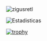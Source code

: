 <img src="https://github-readme-stats.vercel.app/api/top-langs?username=zigusretl&show_icons=true&locale=en&layout=compact" alt="zigusretl"/>


![Estadisticas](https://github-readme-stats.vercel.app/api?username=zigusretl&show_icons=true&bg_color=DEG,#e1bee7,#e1bee7)


[![trophy](https://github-profile-trophy.vercel.app/?username=zigusretl&theme=onedark&row=1&column=5)](https://github.com/ryo-ma/github-profile-trophy) 
